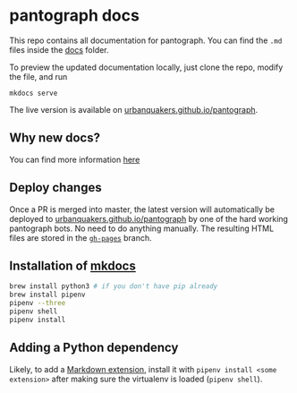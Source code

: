 # pantograph docs

This repo contains all documentation for pantograph. You can find the `.md` files inside the [docs](docs) folder.

To preview the updated documentation locally, just clone the repo, modify the file, and run

```
mkdocs serve
```

The live version is available on [urbanquakers.github.io/pantograph](https://urbanquakers.github.io/pantograph).

## Why new docs?

You can find more information [here](https://github.com/pantograph/docs/issues/5)

## Deploy changes

Once a PR is merged into master, the latest version will automatically be deployed to [urbanquakers.github.io/pantograph](https://urbanquakers.github.io/pantograph) by one of the hard working pantograph bots. No need to do anything manually. The resulting HTML files are stored in the [`gh-pages`](https://github.com/pantograph/docs/tree/gh-pages) branch.

## Installation of [mkdocs](http://www.mkdocs.org/)

```sh
brew install python3 # if you don't have pip already
brew install pipenv
pipenv --three
pipenv shell
pipenv install
```

## Adding a Python dependency

Likely, to add a [Markdown extension](https://pythonhosted.org/Markdown/extensions/), install it with `pipenv install <some extension>` after making sure the virtualenv is loaded (`pipenv shell`).
